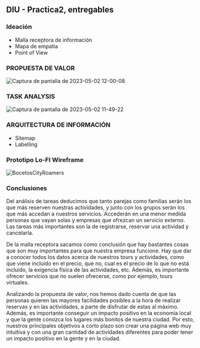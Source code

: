## DIU - Practica2, entregables

### Ideación 
* Malla receptora de información 
* Mapa de empatía
* Point of View 


### PROPUESTA DE VALOR

![Captura de pantalla de 2023-05-02 12-00-08](https://user-images.githubusercontent.com/116074772/235642519-afa06544-9eb1-4b57-a785-df6d1e8b5fd6.png)



### TASK ANALYSIS

![Captura de pantalla de 2023-05-02 11-49-22](https://user-images.githubusercontent.com/116074772/235642406-e4fadec7-e07c-436d-af3d-c4b4a4cb31b0.png)


### ARQUITECTURA DE INFORMACIÓN

* Sitemap 
* Labelling 


### Prototipo Lo-FI Wireframe 

![BocetosCityRoamers](https://user-images.githubusercontent.com/73304805/235680804-6dc1dcd1-c5db-4a3a-b1f2-c741ea0873d2.png)

### Conclusiones  
Del análisis de tareas deducimos que tanto parejas como familias serán los que más reserven nuestras actividades, y junto con los grupos serán los que más accedan a nuestros servicios. Accederán en una menor medida personas que vayan solas y empresas que ofrezcan un servicio externo.
Las tareas más importantes son la de registrarse, reservar una actividad y cancelarla.

De la malla receptora sacamos como conclusión que hay bastantes cosas que son muy importantes para que nuestra empresa funcione. 
Hay que dar a conocer todos los datos acerca de nuestros tours y actividades, como que viene incluido en el precio, que no, cual es el precio de lo que no está incluido, la exigencia física de las actividades, etc.
Además, es importante ofrecer servicios que no suelen ofrecerse, como por ejemplo, tours virtuales.

Analizando la propuesta de valor, nos hemos dado cuenta de que las personas quieren las mayores facilidades posibles a la hora de realizar reservas y en las actividades, a parte de disfrutar de estas al máximo.
Además, es importante conseguir un impacto positivo en la economía local y que la gente conozca los lugares más bonitos de nuestra ciudad.
Por esto, nuestros principales objetivos a corto plazo son crear una página web muy intuitiva y con una gran cantidad de actividades diferentes para poder tener un impacto positivo en la gente y en la ciudad.
